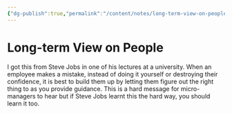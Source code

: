 ```yaml
---
{"dg-publish":true,"permalink":"/content/notes/long-term-view-on-people/","noteIcon":"2"}
---
```


# Long-term View on People

I got this from Steve Jobs in one of his lectures at a university. When an employee makes a mistake, instead of doing it yourself or destroying their confidence, it is best to build them up by letting them figure out the right thing to as you provide guidance. This is a hard message for micro-managers to hear but if Steve Jobs learnt this the hard way, you should learn it too.